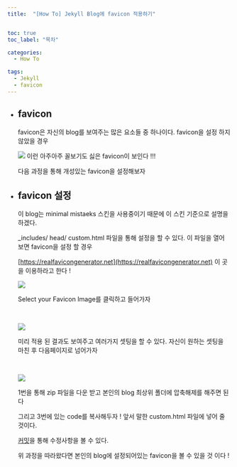 ```yaml
---
title:  "[How To] Jekyll Blog에 favicon 적용하기"


toc: true
toc_label: "목차"

categories:
  - How To

tags:
  - Jekyll
  - favicon
---
```


- ## favicon

  favicon은 자신의 blog를 보여주는 많은 요소들 중 하나이다. favicon을 설정 하지 않았을 경우

  ![](https://nam-ki-bok.github.io/assets/images/favicon/basic_favicon.png) 이런 아주아주 꼴보기도 싫은 favicon이 보인다 !!!

  다음 과정을 통해 개성있는 favicon을 설정해보자

- ## favicon 설정

  이 blog는 minimal mistaeks 스킨을 사용중이기 때문에 이 스킨 기준으로 설명을 하겠다.

  _includes/ head/ custom.html 파일을 통해 설정을 할 수 있다. 이 파일을 열어 보면 favicon을 설정 할 경우

  [https://realfavicongenerator.net](https://realfavicongenerator.net) 이 곳을 이용하라고 한다 !

  ![](https://nam-ki-bok.github.io/assets/images/favicon/favicon1.png)

  Select your Favicon Image를 클릭하고 들어가자

  <br>

  ![](https://nam-ki-bok.github.io/assets/images/favicon/favicon2.png)

  미리 적용 된 결과도 보여주고 여러가지 셋팅을 할 수 있다. 자신이 원하는 셋팅을 마친 후 다음페이지로 넘어가자

  <br>

  ![](https://nam-ki-bok.github.io/assets/images/favicon/favicon3.png)

  1번을 통해 zip 파일을 다운 받고 본인의 blog 최상위 폴더에 압축해제를 해주면 된다

  그리고 3번에 있는 code를 복사해두자 ! 앞서 말한 custom.html 파일에 넣어 줄 것이다.

  [커밋](https://github.com/Nam-Ki-Bok/nam-ki-bok.github.io/commit/f30d4df95844be9bd8446341f664f57687d1051e#diff-458f075ccb365bb6fd50a4c4dd99df99)을 통해 수정사항을 볼 수 있다.

  위 과정을 따라왔다면 본인의 blog에 설정되어있는 favicon을 볼 수 있을 것 이다 !

  

